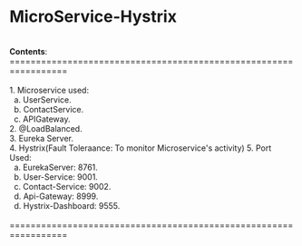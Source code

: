 # MicroService-Hystrix
<br/>
<b>Contents</b>:<br/>
=================================================================<br/>
<br/>
1. Microservice used:<br/> 
&nbsp;&nbsp;a. UserService.<br/>
&nbsp;&nbsp;b. ContactService.<br/>
&nbsp;&nbsp;c. APIGateway.<br/>
2. @LoadBalanced.<br/>
3. Eureka Server.<br/>
4. Hystrix(Fault Toleraance: To monitor Microservice's activity)
5. Port Used: <br/>
&nbsp;&nbsp;a. EurekaServer: 8761.<br/>
&nbsp;&nbsp;b. User-Service: 9001.<br/>
&nbsp;&nbsp;c. Contact-Service: 9002.<br/>
&nbsp;&nbsp;d. Api-Gateway: 8999.<br/>
&nbsp;&nbsp;d. Hystrix-Dashboard: 9555.<br/>
<br/>
=================================================================
